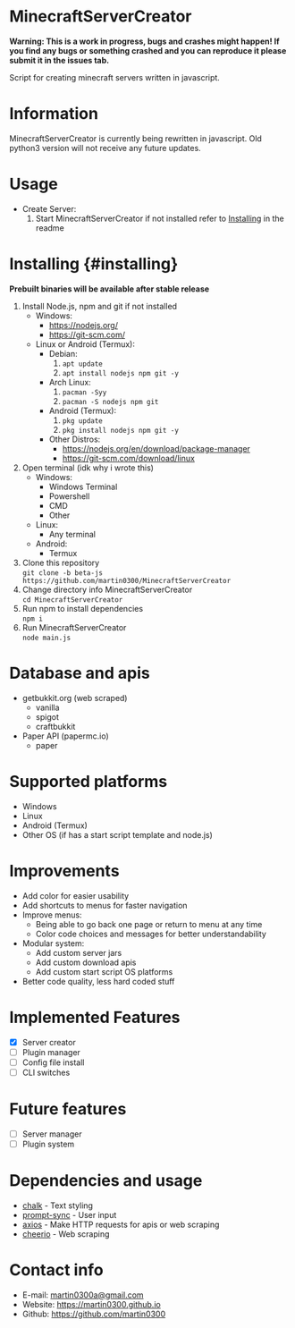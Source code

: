 # MinecraftServerCreator
**Warning: This is a work in progress, bugs and crashes might happen! If you find any bugs or something crashed and you can reproduce it please submit it in the issues tab.**

Script for creating minecraft servers written in javascript.

# Information
MinecraftServerCreator is currently being rewritten in javascript. Old python3 version will not receive any future updates.

# Usage
- Create Server:
  1. Start MinecraftServerCreator if not installed refer to [Installing](#installing) in the readme

# Installing {#installing}
**Prebuilt binaries will be available after stable release**
1. Install Node.js, npm and git if not installed
   - Windows:
     - https://nodejs.org/
     - https://git-scm.com/
   - Linux or Android (Termux):
     - Debian:
        1. ``apt update``
        2. ``apt install nodejs npm git -y``
     - Arch Linux:
        1. ``pacman -Syy``
        2. ``pacman -S nodejs npm git``
     - Android (Termux):
        1. ``pkg update``
        2. ``pkg install nodejs npm git -y``
     - Other Distros:
        - https://nodejs.org/en/download/package-manager
        - https://git-scm.com/download/linux
2. Open terminal (idk why i wrote this)
   - Windows:
      - Windows Terminal
      - Powershell
      - CMD
      - Other
   - Linux:
      - Any terminal
   - Android:
      - Termux
3. Clone this repository\
``git clone -b beta-js https://github.com/martin0300/MinecraftServerCreator``
4. Change directory info MinecraftServerCreator\
``cd MinecraftServerCreator``
5. Run npm to install dependencies\
``npm i``
6. Run MinecraftServerCreator\
``node main.js``

# Database and apis
- getbukkit.org (web scraped)
   - vanilla
   - spigot
   - craftbukkit
- Paper API (papermc.io)
   - paper

# Supported platforms
- Windows
- Linux
- Android (Termux)
- Other OS (if has a start script template and node.js)

# Improvements
- Add color for easier usability
- Add shortcuts to menus for faster navigation
- Improve menus:
   - Being able to go back one page or return to menu at any time
   - Color code choices and messages for better understandability
- Modular system:
   - Add custom server jars
   - Add custom download apis
   - Add custom start script OS platforms
- Better code quality, less hard coded stuff

# Implemented Features
- [X] Server creator
- [ ] Plugin manager
- [ ] Config file install
- [ ] CLI switches

# Future features
- [ ] Server manager
- [ ] Plugin system

# Dependencies and usage
- [chalk](https://github.com/chalk/chalk) - Text styling
- [prompt-sync](https://github.com/heapwolf/prompt-sync) - User input
- [axios](https://github.com/axios/axios) - Make HTTP requests for apis or web scraping
- [cheerio](https://github.com/cheeriojs/cheerio) - Web scraping

# Contact info
- E-mail: martin0300a@gmail.com
- Website: https://martin0300.github.io
- Github: https://github.com/martin0300

